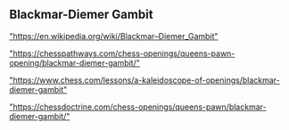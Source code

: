 <h2>Blackmar-Diemer Gambit</h2>
<p><a href="https://en.wikipedia.org/wiki/Blackmar–Diemer_Gambit">"https://en.wikipedia.org/wiki/Blackmar–Diemer_Gambit"</a></p>

<p><a href="https://chesspathways.com/chess-openings/queens-pawn-opening/blackmar-diemer-gambit/">"https://chesspathways.com/chess-openings/queens-pawn-opening/blackmar-diemer-gambit/"</a></p>

<p><a href="https://www.chess.com/lessons/a-kaleidoscope-of-openings/blackmar-diemer-gambit">"https://www.chess.com/lessons/a-kaleidoscope-of-openings/blackmar-diemer-gambit"</a></p>

<p><a href="https://chessdoctrine.com/chess-openings/queens-pawn/blackmar-diemer-gambit/">"https://chessdoctrine.com/chess-openings/queens-pawn/blackmar-diemer-gambit/"</a></p>

